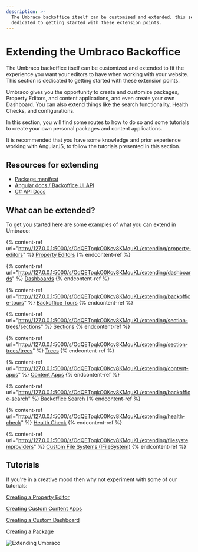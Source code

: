 ```yaml
---
description: >-
  The Umbraco backoffice itself can be customised and extended, this section is
  dedicated to getting started with these extension points.
---
```


# Extending the Umbraco Backoffice

The Umbraco backoffice itself can be customized and extended to fit the experience you want your editors to have when working with your website. This section is dedicated to getting started with these extension points.

Umbraco gives you the opportunity to create and customize packages, Property Editors, and content applications, and even create your own Dashboard. You can also extend things like the search functionality, Health Checks, and configurations.

In this section, you will find some routes to how to do so and some tutorials to create your own personal packages and content applications.

It is recommended that you have some knowledge and prior experience working with AngularJS, to follow the tutorials presented in this section.

## Resources for extending

* [Package manifest](http://127.0.0.1:5000/s/OdQETpqkO0Kcv8KMquKL/extending/property-editors/package-manifest)
* [Angular docs / Backoffice UI API](http://127.0.0.1:5000/s/OdQETpqkO0Kcv8KMquKL/extending/backoffice-ui-api-documentation)
* [C# API Docs](http://127.0.0.1:5000/s/OdQETpqkO0Kcv8KMquKL/reference/api-documentation)

## What can be extended?

To get you started here are some examples of what you can extend in Umbraco:

{% content-ref url="http://127.0.0.1:5000/s/OdQETpqkO0Kcv8KMquKL/extending/property-editors" %}
[Property Editors](http://127.0.0.1:5000/s/OdQETpqkO0Kcv8KMquKL/extending/property-editors)
{% endcontent-ref %}

{% content-ref url="http://127.0.0.1:5000/s/OdQETpqkO0Kcv8KMquKL/extending/dashboards" %}
[Dashboards](http://127.0.0.1:5000/s/OdQETpqkO0Kcv8KMquKL/extending/dashboards)
{% endcontent-ref %}

{% content-ref url="http://127.0.0.1:5000/s/OdQETpqkO0Kcv8KMquKL/extending/backoffice-tours" %}
[Backoffice Tours](http://127.0.0.1:5000/s/OdQETpqkO0Kcv8KMquKL/extending/backoffice-tours)
{% endcontent-ref %}

{% content-ref url="http://127.0.0.1:5000/s/OdQETpqkO0Kcv8KMquKL/extending/section-trees/sections" %}
[Sections](http://127.0.0.1:5000/s/OdQETpqkO0Kcv8KMquKL/extending/section-trees/sections)
{% endcontent-ref %}

{% content-ref url="http://127.0.0.1:5000/s/OdQETpqkO0Kcv8KMquKL/extending/section-trees/trees" %}
[Trees](http://127.0.0.1:5000/s/OdQETpqkO0Kcv8KMquKL/extending/section-trees/trees)
{% endcontent-ref %}

{% content-ref url="http://127.0.0.1:5000/s/OdQETpqkO0Kcv8KMquKL/extending/content-apps" %}
[Content Apps](http://127.0.0.1:5000/s/OdQETpqkO0Kcv8KMquKL/extending/content-apps)
{% endcontent-ref %}

{% content-ref url="http://127.0.0.1:5000/s/OdQETpqkO0Kcv8KMquKL/extending/backoffice-search" %}
[Backoffice Search](http://127.0.0.1:5000/s/OdQETpqkO0Kcv8KMquKL/extending/backoffice-search)
{% endcontent-ref %}

{% content-ref url="http://127.0.0.1:5000/s/OdQETpqkO0Kcv8KMquKL/extending/health-check" %}
[Health Check](http://127.0.0.1:5000/s/OdQETpqkO0Kcv8KMquKL/extending/health-check)
{% endcontent-ref %}

{% content-ref url="http://127.0.0.1:5000/s/OdQETpqkO0Kcv8KMquKL/extending/filesystemproviders" %}
[Custom File Systems (IFileSystem)](http://127.0.0.1:5000/s/OdQETpqkO0Kcv8KMquKL/extending/filesystemproviders)
{% endcontent-ref %}

## Tutorials

If you're in a creative mood then why not experiment with some of our tutorials:

[Creating a Property Editor](http://127.0.0.1:5000/s/OdQETpqkO0Kcv8KMquKL/tutorials/creating-a-property-editor)

[Creating Custom Content Apps](http://127.0.0.1:5000/s/OdQETpqkO0Kcv8KMquKL/extending/content-apps#creating-a-custom-content-app)

[Creating a Custom Dashboard](http://127.0.0.1:5000/s/OdQETpqkO0Kcv8KMquKL/tutorials/creating-a-custom-dashboard)

[Creating a Package](http://127.0.0.1:5000/s/OdQETpqkO0Kcv8KMquKL/extending/packages/creating-a-package)

![Extending Umbraco](images/Headless\_Email\_hero\_780x405px.png)
